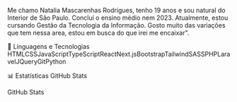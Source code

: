 Me chamo Natalia Mascarenhas Rodrigues, tenho 19 anos e sou natural do Interior de São Paulo. Concluí o ensino médio nem 2023. Atualmente, estou cursando Gestão da Tecnologia da Informação. Gosto muito das variações que tem nessa area, estou em busca do que irei me encaixar".


🤖 Linguagens e Tecnologias
HTMLCSSJavaScriptTypeScriptReactNext.jsBootstrapTailwindSASSPHPLaravelJQueryGitPython



📊 Estatísticas
GitHub Stats

GitHub Stats
